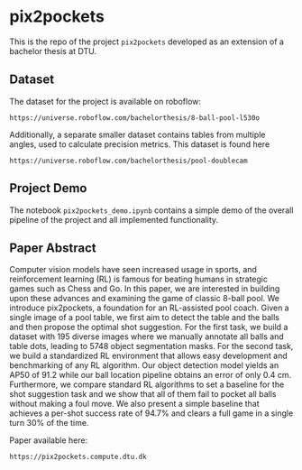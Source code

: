 # pix2pockets

This is the repo of the project ```pix2pockets``` developed as an extension of a bachelor thesis at DTU.

## Dataset
The dataset for the project is available on roboflow:
```shell
https://universe.roboflow.com/bachelorthesis/8-ball-pool-l530o
```
Additionally, a separate smaller dataset contains tables from multiple angles, used to calculate precision metrics. This dataset is found here
```shell
https://universe.roboflow.com/bachelorthesis/pool-doublecam
```

## Project Demo
The notebook ```pix2pockets_demo.ipynb``` contains a simple demo of the overall pipeline of the project and all implemented functionality.

## Paper Abstract 
Computer vision models have seen increased usage in sports, and reinforcement learning (RL) is famous for beating humans in strategic games such as Chess and Go. In this paper, we are interested in building upon these advances and examining the game of classic 8-ball pool. We introduce pix2pockets, a foundation for an RL-assisted pool coach. Given a single image of a pool table, we first aim to detect the table and the balls and then propose the optimal shot suggestion. For the first task, we build a dataset with 195 diverse images where we manually annotate all balls and table dots, leading to 5748 object segmentation masks. For the second task, we build a standardized RL environment that allows easy development and benchmarking of any RL algorithm. Our object detection model yields an AP50 of 91.2 while our ball location pipeline obtains an error of only 0.4 cm. Furthermore, we compare standard RL algorithms to set a baseline for the shot suggestion task and we show that all of them fail to pocket all balls without making a foul move. We also present a simple baseline that achieves a per-shot success rate of 94.7% and clears a full game in a single turn 30% of the time.

Paper available here:
```shell
https://pix2pockets.compute.dtu.dk
```